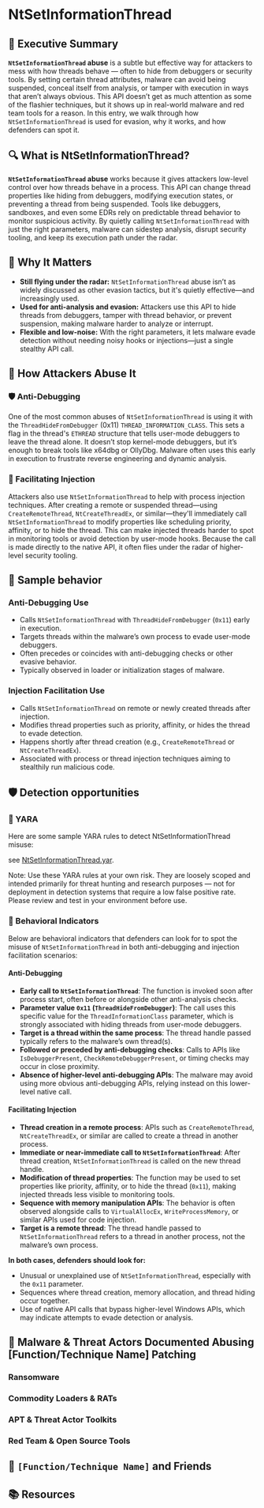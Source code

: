 # NtSetInformationThread

## 🚀 Executive Summary
**`NtSetInformationThread` abuse** is a subtle but effective way for attackers to mess with how threads behave — often to hide from debuggers or security tools. By setting certain thread attributes, malware can avoid being suspended, conceal itself from analysis, or tamper with execution in ways that aren’t always obvious. This API doesn’t get as much attention as some of the flashier techniques, but it shows up in real-world malware and red team tools for a reason. In this entry, we walk through how `NtSetInformationThread` is used for evasion, why it works, and how defenders can spot it.

## 🔍 What is NtSetInformationThread?
**`NtSetInformationThread` abuse** works because it gives attackers low-level control over how threads behave in a process. This API can change thread properties like hiding from debuggers, modifying execution states, or preventing a thread from being suspended. Tools like debuggers, sandboxes, and even some EDRs rely on predictable thread behavior to monitor suspicious activity. By quietly calling `NtSetInformationThread` with just the right parameters, malware can sidestep analysis, disrupt security tooling, and keep its execution path under the radar.

## 🚩 Why It Matters
- **Still flying under the radar:** `NtSetInformationThread` abuse isn’t as widely discussed as other evasion tactics, but it's quietly effective—and increasingly used.
- **Used for anti-analysis and evasion:** Attackers use this API to hide threads from debuggers, tamper with thread behavior, or prevent suspension, making malware harder to analyze or interrupt.
- **Flexible and low-noise:** With the right parameters, it lets malware evade detection without needing noisy hooks or injections—just a single stealthy API call.

## 🧬 How Attackers Abuse It

### 🛡️ Anti-Debugging
One of the most common abuses of `NtSetInformationThread` is using it with the `ThreadHideFromDebugger` (0x11) `THREAD_INFORMATION_CLASS`. This sets a flag in the thread's `ETHREAD` structure that tells user-mode debuggers to leave the thread alone. It doesn’t stop kernel-mode debuggers, but it’s enough to break tools like x64dbg or OllyDbg. Malware often uses this early in execution to frustrate reverse engineering and dynamic analysis.

### 🧬 Facilitating Injection
Attackers also use `NtSetInformationThread` to help with process injection techniques. After creating a remote or suspended thread—using `CreateRemoteThread`, `NtCreateThreadEx`, or similar—they'll immediately call `NtSetInformationThread` to modify properties like scheduling priority, affinity, or to hide the thread. This can make injected threads harder to spot in monitoring tools or avoid detection by user-mode hooks. Because the call is made directly to the native API, it often flies under the radar of higher-level security tooling.

## 🧵 Sample behavior
### Anti-Debugging Use
- Calls `NtSetInformationThread` with `ThreadHideFromDebugger` (`0x11`) early in execution.
- Targets threads within the malware’s own process to evade user-mode debuggers.
- Often precedes or coincides with anti-debugging checks or other evasive behavior.
- Typically observed in loader or initialization stages of malware.

### Injection Facilitation Use
- Calls `NtSetInformationThread` on remote or newly created threads after injection.
- Modifies thread properties such as priority, affinity, or hides the thread to evade detection.
- Happens shortly after thread creation (e.g., `CreateRemoteThread` or `NtCreateThreadEx`).
- Associated with process or thread injection techniques aiming to stealthily run malicious code.

## 🛡️ Detection opportunities

### 🔹 YARA

Here are some sample YARA rules to detect NtSetInformationThread misuse: 

see [NtSetInformationThread.yar](./NtSetInformationThread.yar).

Note: Use these YARA rules at your own risk. They are loosely scoped and intended primarily for threat hunting and research purposes — not for deployment in detection systems that require a low false positive rate. Please review and test in your environment before use.

### 🔸 Behavioral Indicators

Below are behavioral indicators that defenders can look for to spot the misuse of `NtSetInformationThread` in both anti-debugging and injection facilitation scenarios:

#### **Anti-Debugging**

- **Early call to `NtSetInformationThread`**: The function is invoked soon after process start, often before or alongside other anti-analysis checks.
- **Parameter value `0x11` (`ThreadHideFromDebugger`)**: The call uses this specific value for the `ThreadInformationClass` parameter, which is strongly associated with hiding threads from user-mode debuggers.
- **Target is a thread within the same process**: The thread handle passed typically refers to the malware’s own thread(s).
- **Followed or preceded by anti-debugging checks**: Calls to APIs like `IsDebuggerPresent`, `CheckRemoteDebuggerPresent`, or timing checks may occur in close proximity.
- **Absence of higher-level anti-debugging APIs**: The malware may avoid using more obvious anti-debugging APIs, relying instead on this lower-level native call.

#### **Facilitating Injection**

- **Thread creation in a remote process**: APIs such as `CreateRemoteThread`, `NtCreateThreadEx`, or similar are called to create a thread in another process.
- **Immediate or near-immediate call to `NtSetInformationThread`**: After thread creation, `NtSetInformationThread` is called on the new thread handle.
- **Modification of thread properties**: The function may be used to set properties like priority, affinity, or to hide the thread (`0x11`), making injected threads less visible to monitoring tools.
- **Sequence with memory manipulation APIs**: The behavior is often observed alongside calls to `VirtualAllocEx`, `WriteProcessMemory`, or similar APIs used for code injection.
- **Target is a remote thread**: The thread handle passed to `NtSetInformationThread` refers to a thread in another process, not the malware’s own process.

**In both cases, defenders should look for:**
- Unusual or unexplained use of `NtSetInformationThread`, especially with the `0x11` parameter.
- Sequences where thread creation, memory allocation, and thread hiding occur together.
- Use of native API calls that bypass higher-level Windows APIs, which may indicate attempts to evade detection or analysis.

## 🦠 Malware & Threat Actors Documented Abusing [Function/Technique Name] Patching

### **Ransomware**

### **Commodity Loaders & RATs**

### **APT & Threat Actor Toolkits**

### **Red Team & Open Source Tools**

## 🧵 `[Function/Technique Name]` and Friends

## 📚 Resources 